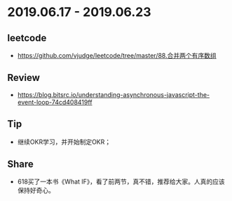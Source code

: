 # 2019.06.17 - 2019.06.23

## leetcode
* https://github.com/vjudge/leetcode/tree/master/88.合并两个有序数组

## Review
* https://blog.bitsrc.io/understanding-asynchronous-javascript-the-event-loop-74cd408419ff

## Tip
* 继续OKR学习，并开始制定OKR；

## Share
* 618买了一本书《What IF》，看了前两节，真不错，推荐给大家。人真的应该保持好奇心。
